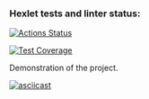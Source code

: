 ### Hexlet tests and linter status:
[![Actions Status](https://github.com/userbairapshi/frontend-project-46/actions/workflows/hexlet-check.yml/badge.svg)](https://github.com/userbairapshi/frontend-project-46/actions)


[![Test Coverage](https://api.codeclimate.com/v1/badges/daf44fed5c00cdacf56f/test_coverage)](https://codeclimate.com/github/userbairapshi/frontend-project-46/test_coverage)

Demonstration of the project.

[![asciicast](https://asciinema.org/a/mcSIBvMmrnzwuEyluB4Sr5XFP.svg)](https://asciinema.org/a/mcSIBvMmrnzwuEyluB4Sr5XFP)